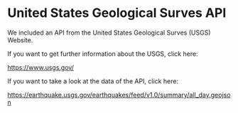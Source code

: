 # United States Geological Surves API
We included an API from the United States Geological Surves (USGS) Website.

If you want to get further information about the USGS, click here:

https://www.usgs.gov/

If you want to take a look at the data of the API, click here:

https://earthquake.usgs.gov/earthquakes/feed/v1.0/summary/all_day.geojson
